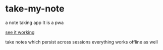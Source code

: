 # take-my-note
a note taking app 
 It is a pwa
 
 
<a href="https://takemynote.web.app"> see it working </a>
 
 take notes which persist across sessions 
 everything works offline as well 
 
